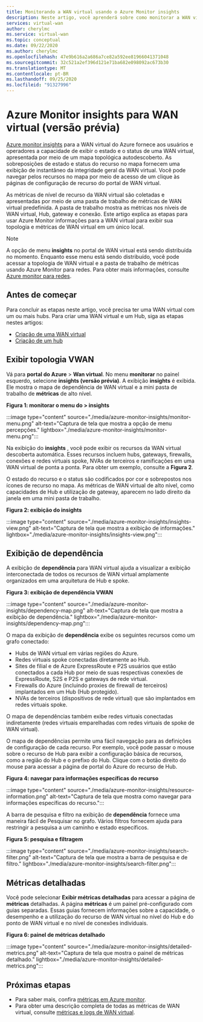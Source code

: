 ```yaml
---
title: Monitorando a WAN virtual usando o Azure Monitor insights
description: Neste artigo, você aprenderá sobre como monitorar a WAN virtual do Azure usando o Azure Monitor insights.
services: virtual-wan
author: cherylmc
ms.service: virtual-wan
ms.topic: conceptual
ms.date: 09/22/2020
ms.author: cherylmc
ms.openlocfilehash: 47e9b616a2a686a7ce82a592ee81966041371048
ms.sourcegitcommit: 32c521a2ef396d121e71ba682e098092ac673b30
ms.translationtype: MT
ms.contentlocale: pt-BR
ms.lasthandoff: 09/25/2020
ms.locfileid: "91327996"
---
```

# <a name="azure-monitor-insights-for-virtual-wan-preview"></a>Azure Monitor insights para WAN virtual (versão prévia)

[Azure monitor insights](../azure-monitor/insights/network-insights-overview.md) para a WAN virtual do Azure fornece aos usuários e operadores a capacidade de exibir o estado e o status de uma WAN virtual, apresentada por meio de um mapa topológica autodescoberto. As sobreposições de estado e status do recurso no mapa fornecem uma exibição de instantâneo da integridade geral da WAN virtual. Você pode navegar pelos recursos no mapa por meio de acesso de um clique às páginas de configuração de recurso do portal de WAN virtual.

As métricas de nível de recurso da WAN virtual são coletadas e apresentadas por meio de uma pasta de trabalho de métricas de WAN virtual predefinida. A pasta de trabalho mostra as métricas nos níveis de WAN virtual, Hub, gateway e conexão. Este artigo explica as etapas para usar Azure Monitor informações para a WAN virtual para exibir sua topologia e métricas de WAN virtual em um único local.

> [!NOTE]
> A opção de menu **insights** no portal de WAN virtual está sendo distribuída no momento. Enquanto esse menu está sendo distribuído, você pode acessar a topologia de WAN virtual e a pasta de trabalho de métricas usando Azure Monitor para redes. Para obter mais informações, consulte [Azure monitor para redes](../azure-monitor/insights/network-insights-overview.md). 
>

## <a name="before-you-begin"></a>Antes de começar

Para concluir as etapas neste artigo, você precisa ter uma WAN virtual com um ou mais hubs. Para criar uma WAN virtual e um Hub, siga as etapas nestes artigos:

* [Criação de uma WAN virtual](virtual-wan-site-to-site-portal.md#openvwan)
* [Criação de um hub](virtual-wan-site-to-site-portal.md#hub)

## <a name="view-vwan-topology"></a><a name="topology"></a>Exibir topologia VWAN

Vá para **portal do Azure**  >  **Wan virtual**. No menu **monitorar** no painel esquerdo, selecione **insights (versão prévia)**. A exibição **insights** é exibida. Ele mostra o mapa de dependência de WAN virtual e a mini pasta de trabalho de **métricas** de alto nível.

**Figura 1: monitorar o menu do > insights**

:::image type="content" source="./media/azure-monitor-insights/monitor-menu.png" alt-text="Captura de tela que mostra a opção de menu percepções." lightbox="./media/azure-monitor-insights/monitor-menu.png":::

Na exibição do **insights** , você pode exibir os recursos da WAN virtual descoberta automática. Esses recursos incluem hubs, gateways, firewalls, conexões e redes virtuais spoke, NVAs de terceiros e ramificações em uma WAN virtual de ponta a ponta. Para obter um exemplo, consulte a **Figura 2**.

O estado do recurso e o status são codificados por cor e sobrepostos nos ícones de recurso no mapa. As métricas de WAN virtual de alto nível, como capacidades de Hub e utilização de gateway, aparecem no lado direito da janela em uma mini pasta de trabalho.

**Figura 2: exibição do insights**

:::image type="content" source="./media/azure-monitor-insights/insights-view.png" alt-text="Captura de tela que mostra a exibição de informações." lightbox="./media/azure-monitor-insights/insights-view.png":::

## <a name="dependency-view"></a><a name="dependency"></a>Exibição de dependência

A exibição de **dependência** para WAN virtual ajuda a visualizar a exibição interconectada de todos os recursos de WAN virtual amplamente organizados em uma arquitetura de Hub e spoke.

**Figura 3: exibição de dependência VWAN**

:::image type="content" source="./media/azure-monitor-insights/dependency-map.png" alt-text="Captura de tela que mostra a exibição de dependência." lightbox="./media/azure-monitor-insights/dependency-map.png":::

O mapa da exibição de **dependência** exibe os seguintes recursos como um grafo conectado:

* Hubs de WAN virtual em várias regiões do Azure.
* Redes virtuais spoke conectadas diretamente ao Hub.
* Sites de filial e de Azure ExpressRoute e P2S usuários que estão conectados a cada Hub por meio de suas respectivas conexões de ExpressRoute, S2S e P2S e gateways de rede virtual.
* Firewalls do Azure (incluindo proxies de firewall de terceiros) implantados em um Hub (Hub protegido).
* NVAs de terceiros (dispositivos de rede virtual) que são implantados em redes virtuais spoke.

O mapa de dependências também exibe redes virtuais conectadas indiretamente (redes virtuais emparelhadas com redes virtuais de spoke de WAN virtual).

O mapa de dependências permite uma fácil navegação para as definições de configuração de cada recurso. Por exemplo, você pode passar o mouse sobre o recurso de Hub para exibir a configuração básica de recursos, como a região do Hub e o prefixo do Hub. Clique com o botão direito do mouse para acessar a página de portal do Azure do recurso de Hub.

**Figura 4: navegar para informações específicas do recurso**

:::image type="content" source="./media/azure-monitor-insights/resource-information.png" alt-text="Captura de tela que mostra como navegar para informações específicas do recurso.":::

A barra de pesquisa e filtro na exibição de **dependência** fornece uma maneira fácil de Pesquisar no grafo. Vários filtros fornecem ajuda para restringir a pesquisa a um caminho e estado específicos.

**Figura 5: pesquisa e filtragem**

:::image type="content" source="./media/azure-monitor-insights/search-filter.png" alt-text="Captura de tela que mostra a barra de pesquisa e de filtro." lightbox="./media/azure-monitor-insights/search-filter.png":::

## <a name="detailed-metrics"></a><a name="detailed"></a>Métricas detalhadas

Você pode selecionar **Exibir métricas detalhadas** para acessar a página de **métricas** detalhadas. A página **métricas** é um painel pré-configurado com guias separadas. Essas guias fornecem informações sobre a capacidade, o desempenho e a utilização do recurso de WAN virtual no nível do Hub e do ponto de WAN virtual e no nível de conexões individuais.

**Figura 6: painel de métricas detalhado**

:::image type="content" source="./media/azure-monitor-insights/detailed-metrics.png" alt-text="Captura de tela que mostra o painel de métricas detalhado." lightbox="./media/azure-monitor-insights/detailed-metrics.png":::

## <a name="next-steps"></a>Próximas etapas

* Para saber mais, confira [métricas em Azure monitor](../azure-monitor/platform/data-platform-metrics.md).
* Para obter uma descrição completa de todas as métricas de WAN virtual, consulte [métricas e logs de WAN virtual](logs-metrics.md).
